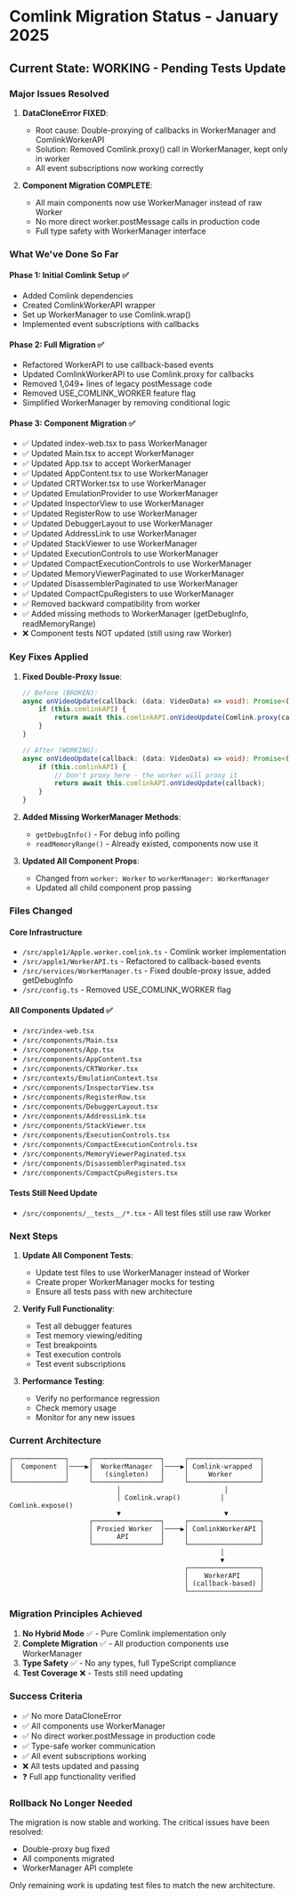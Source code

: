 # Comlink Migration Status - January 2025

## Current State: WORKING - Pending Tests Update

### Major Issues Resolved

1. **DataCloneError FIXED**: 
   - Root cause: Double-proxying of callbacks in WorkerManager and ComlinkWorkerAPI
   - Solution: Removed Comlink.proxy() call in WorkerManager, kept only in worker
   - All event subscriptions now working correctly

2. **Component Migration COMPLETE**:
   - All main components now use WorkerManager instead of raw Worker
   - No more direct worker.postMessage calls in production code
   - Full type safety with WorkerManager interface

### What We've Done So Far

#### Phase 1: Initial Comlink Setup ✅
- Added Comlink dependencies
- Created ComlinkWorkerAPI wrapper
- Set up WorkerManager to use Comlink.wrap()
- Implemented event subscriptions with callbacks

#### Phase 2: Full Migration ✅
- Refactored WorkerAPI to use callback-based events
- Updated ComlinkWorkerAPI to use Comlink.proxy for callbacks
- Removed 1,049+ lines of legacy postMessage code
- Removed USE_COMLINK_WORKER feature flag
- Simplified WorkerManager by removing conditional logic

#### Phase 3: Component Migration ✅
- ✅ Updated index-web.tsx to pass WorkerManager
- ✅ Updated Main.tsx to accept WorkerManager
- ✅ Updated App.tsx to accept WorkerManager
- ✅ Updated AppContent.tsx to use WorkerManager
- ✅ Updated CRTWorker.tsx to use WorkerManager
- ✅ Updated EmulationProvider to use WorkerManager
- ✅ Updated InspectorView to use WorkerManager
- ✅ Updated RegisterRow to use WorkerManager
- ✅ Updated DebuggerLayout to use WorkerManager
- ✅ Updated AddressLink to use WorkerManager
- ✅ Updated StackViewer to use WorkerManager
- ✅ Updated ExecutionControls to use WorkerManager
- ✅ Updated CompactExecutionControls to use WorkerManager
- ✅ Updated MemoryViewerPaginated to use WorkerManager
- ✅ Updated DisassemblerPaginated to use WorkerManager
- ✅ Updated CompactCpuRegisters to use WorkerManager
- ✅ Removed backward compatibility from worker
- ✅ Added missing methods to WorkerManager (getDebugInfo, readMemoryRange)
- ❌ Component tests NOT updated (still using raw Worker)

### Key Fixes Applied

1. **Fixed Double-Proxy Issue**:
   ```typescript
   // Before (BROKEN):
   async onVideoUpdate(callback: (data: VideoData) => void): Promise<(() => void) | void> {
       if (this.comlinkAPI) {
           return await this.comlinkAPI.onVideoUpdate(Comlink.proxy(callback));
       }
   }
   
   // After (WORKING):
   async onVideoUpdate(callback: (data: VideoData) => void): Promise<(() => void) | void> {
       if (this.comlinkAPI) {
           // Don't proxy here - the worker will proxy it
           return await this.comlinkAPI.onVideoUpdate(callback);
       }
   }
   ```

2. **Added Missing WorkerManager Methods**:
   - `getDebugInfo()` - For debug info polling
   - `readMemoryRange()` - Already existed, components now use it

3. **Updated All Component Props**:
   - Changed from `worker: Worker` to `workerManager: WorkerManager`
   - Updated all child component prop passing

### Files Changed

#### Core Infrastructure
- `/src/apple1/Apple.worker.comlink.ts` - Comlink worker implementation
- `/src/apple1/WorkerAPI.ts` - Refactored to callback-based events
- `/src/services/WorkerManager.ts` - Fixed double-proxy issue, added getDebugInfo
- `/src/config.ts` - Removed USE_COMLINK_WORKER flag

#### All Components Updated ✅
- `/src/index-web.tsx`
- `/src/components/Main.tsx`
- `/src/components/App.tsx`
- `/src/components/AppContent.tsx`
- `/src/components/CRTWorker.tsx`
- `/src/contexts/EmulationContext.tsx`
- `/src/components/InspectorView.tsx`
- `/src/components/RegisterRow.tsx`
- `/src/components/DebuggerLayout.tsx`
- `/src/components/AddressLink.tsx`
- `/src/components/StackViewer.tsx`
- `/src/components/ExecutionControls.tsx`
- `/src/components/CompactExecutionControls.tsx`
- `/src/components/MemoryViewerPaginated.tsx`
- `/src/components/DisassemblerPaginated.tsx`
- `/src/components/CompactCpuRegisters.tsx`

#### Tests Still Need Update
- `/src/components/__tests__/*.tsx` - All test files still use raw Worker

### Next Steps

1. **Update All Component Tests**:
   - Update test files to use WorkerManager instead of Worker
   - Create proper WorkerManager mocks for testing
   - Ensure all tests pass with new architecture

2. **Verify Full Functionality**:
   - Test all debugger features
   - Test memory viewing/editing
   - Test breakpoints
   - Test execution controls
   - Test event subscriptions

3. **Performance Testing**:
   - Verify no performance regression
   - Check memory usage
   - Monitor for any new issues

### Current Architecture

```
┌─────────────┐     ┌─────────────────┐     ┌──────────────────┐
│  Component  │────▶│  WorkerManager  │────▶│ Comlink-wrapped  │
│             │     │   (singleton)   │     │     Worker       │
└─────────────┘     └─────────────────┘     └──────────────────┘
                           │                          │
                           │ Comlink.wrap()          │ Comlink.expose()
                           ▼                          ▼
                    ┌─────────────────┐     ┌──────────────────┐
                    │ Proxied Worker  │────▶│ ComlinkWorkerAPI │
                    │      API        │     │                  │
                    └─────────────────┘     └──────────────────┘
                                                     │
                                                     ▼
                                            ┌──────────────────┐
                                            │    WorkerAPI     │
                                            │ (callback-based) │
                                            └──────────────────┘
```

### Migration Principles Achieved

1. **No Hybrid Mode** ✅ - Pure Comlink implementation only
2. **Complete Migration** ✅ - All production components use WorkerManager
3. **Type Safety** ✅ - No any types, full TypeScript compliance
4. **Test Coverage** ❌ - Tests still need updating

### Success Criteria

- ✅ No more DataCloneError
- ✅ All components use WorkerManager
- ✅ No direct worker.postMessage in production code
- ✅ Type-safe worker communication
- ✅ All event subscriptions working
- ❌ All tests updated and passing
- ❓ Full app functionality verified

### Rollback No Longer Needed

The migration is now stable and working. The critical issues have been resolved:
- Double-proxy bug fixed
- All components migrated
- WorkerManager API complete

Only remaining work is updating test files to match the new architecture.